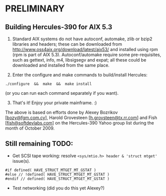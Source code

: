 # PRELIMINARY


## Building Hercules-390 for AIX 5.3


1. Standard AIX systems do not have autoconf, automake, zlib or bzip2 libraries and headers; these can be downloaded from <http://www.oss4aix.org/download/latest/aix53/> and installed using rpm (rpm is part of AIX 5.3).
Autoconf/automake require some pre-requisites, such as gettext, info, m4, libsigsegv and expat; all these could be downloaded and installed from the same place.

2. Enter the configure and make commands to build/install Hercules:
```
./configure  &&  make  &&  make install
```

(or you can run each command separately if you want).

3. That's it! Enjoy your private mainframe. :)

The above is based on efforts done by Alexey Bozrikov [bozy@fgm.com.cy], Harold Grovesteen [h.grovsteen@tx.rr.com] and Fish [fish@softdevlabs.com] on the Hercules-390 Yahoo group list during the month of October 2009.

## Still remaining TODO:
  - Get SCSI tape working: resolve `<sys/mtio.h> header & 'struct mtget'` issue(s).
```
#if defined( HAVE_STRUCT_MTGET_MT_GSTAT )
#else // !defined( HAVE_STRUCT_MTGET_MT_GSTAT )
#endif // defined( HAVE_STRUCT_MTGET_MT_GSTAT )
```

- Test networking (did you do this yet Alexey?)

